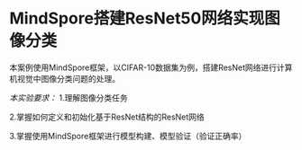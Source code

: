 # MindSpore搭建ResNet50网络实现图像分类

本案例使用MindSpore框架，以CIFAR-10数据集为例，搭建ResNet网络进行计算机视觉中图像分类问题的处理。

*本实验要求：*
1.理解图像分类任务

2.掌握如何定义和初始化基于ResNet结构的ResNet网络

3.掌握使用MindSpore框架进行模型构建、模型验证（验证正确率）
